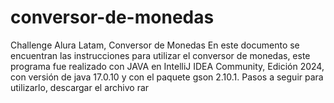 # conversor-de-monedas
Challenge Alura Latam, Conversor de Monedas
En este documento se encuentran las instrucciones para utilizar el conversor de monedas, este programa fue realizado con JAVA en IntelliJ IDEA Community, Edición 2024, con versión de java 17.0.10 y con el paquete gson 2.10.1.
Pasos a seguir para utilizarlo, descargar el archivo rar
